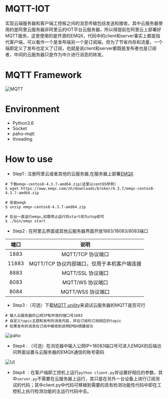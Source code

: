 # MQTT-IOT
实现云端服务器和客户端工控板之间的消息传输包括发送和接收，其中云服务器使用的是阿里云服务器非阿里云的IOT平台云服务器，所以得提前在阿里云上部署好MQTT服务，这里使用的是开源的EMQX，代码中的client和server事实上都是指代客户端，可以看作一个是发布端另一个是订阅端，但为了节省内存和流量，一个端即定义了发布也定义了订阅，也就是说client和server都既是发布者也是订阅者，中间的云服务器只是作为中介进行消息的转发。

# MQTT Framework  
![MQTT](https://z3.ax1x.com/2021/08/18/fIR8dx.jpg)  

# Environment
- Python3.6
- Socket
- paho-mqtt
- threading

# How to use
- Step1 : 注册阿里云或者其他的云服务器,在服务器上部署[EMQX](https://www.emqx.com/zh/downloads?product=broker)
```
# 下载emqx-centos8-4.3.7-amd64.zip(这里以centOS举例)
$ wget https://www.emqx.com/zh/downloads/broker/4.3.7/emqx-centos8-4.3.7-amd64.zip

# 安装emqk
$ unzip emqx-centos8-4.3.7-amd64.zip

# 后台一直运行emqx,如需停止运行将start改为stop即可
$ ./bin/emqx start
```
- Step2 : 在阿里云界面或其他云服务器界面开放1883/18083/8083端口

| 端口 | 说明 |
| :----:| :----: |
| 1883	 | MQTT/TCP 协议端口 |
| 11883	 | MQTT/TCP 协议内部端口，仅用于本机客户端连接 |
| 8883	 | MQTT/SSL 协议端口 |
| 8083	 | MQTT/WS 协议端口	 |
| 8084	 | 	MQTT/WSS 协议端口|

- Step3 :（可选）下载[MQTT unility](https://repo.eclipse.org/content/repositories/paho-releases/org/eclipse/paho/org.eclipse.paho.ui.app/1.1.1/)来调试云服务器的MQTT是否可行
```
# 输入云服务器的公网IP和开放的端口号1883
# 自定义topic主题和发布的消息内容，并在订阅栏订阅相应的topic
# 如果发布的消息在订阅中接收到说明EMQX搭建成功
```
![paho](https://z3.ax1x.com/2021/08/18/fIoF9P.png)
- Step4 : （可选）在浏览器中输入公网IP+18083端口号可进入EMQX的后端访问界面设置与云服务器的EMQX通信的账号密码  

 
![UI](https://z3.ax1x.com/2021/08/18/fIHtHg.png)


- Step4 ：在客户端即工控机上运行```python client.py```并设置好相应的参数，其中```server.py```不需要在云服务器上运行，其只是在另外一台设备上进行订阅测试的代码；其中client.py中代码可移植到需要的具有检测功能性代码中即在工控机上执行检测功能的主运行代码中去。

